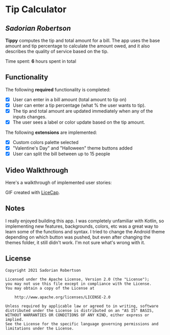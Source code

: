 # Tip Calculator 

## *Sadorian Robertson*

**Tippy** computes the tip and total amount for a bill. The app uses the base amount and tip percentage to calculate the amount owed, and it also describes the quality of service based on the tip.

Time spent: **6** hours spent in total

## Functionality 

The following **required** functionality is completed:

* [x] User can enter in a bill amount (total amount to tip on)
* [x] User can enter a tip percentage (what % the user wants to tip).
* [x] The tip and total amount are updated immediately when any of the inputs changes.
* [x] The user sees a label or color update based on the tip amount. 

The following **extensions** are implemented:

* [x] Custom colors palette selected
* [x] "Valentine's Day" and "Halloween" theme buttons added
* [x] User can split the bill between up to 15 people

## Video Walkthrough

Here's a walkthrough of implemented user stories:


<blockquote class="imgur-embed-pub" lang="en" data-id="Lh8VCM1" data-context="false" ><a href="//imgur.com/Lh8VCM1"></a></blockquote><script async src="//s.imgur.com/min/embed.js" charset="utf-8"></script>

GIF created with [LiceCap](http://www.cockos.com/licecap/).

## Notes

I really enjoyed building this app. I was completely unfamiliar with Kotlin, so implementing 
new features, backgrounds, colors, etc was a great way to learn some of the functions and syntax.
I tried to change the Android theme depending on which button was pushed, but even after changing the
themes folder, it still didn't work. I'm not sure what's wrong with it.

## License

    Copyright 2021 Sadorian Robertson

    Licensed under the Apache License, Version 2.0 (the "License");
    you may not use this file except in compliance with the License.
    You may obtain a copy of the License at

        http://www.apache.org/licenses/LICENSE-2.0

    Unless required by applicable law or agreed to in writing, software
    distributed under the License is distributed on an "AS IS" BASIS,
    WITHOUT WARRANTIES OR CONDITIONS OF ANY KIND, either express or implied.
    See the License for the specific language governing permissions and
    limitations under the License.
